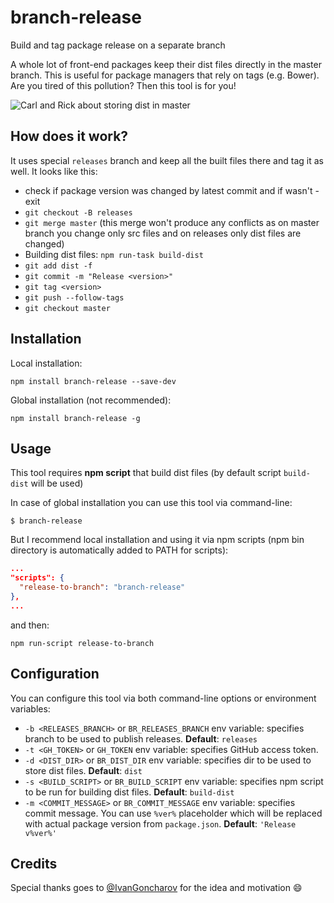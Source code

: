 branch-release
=====
Build and tag package release on a separate branch

A whole lot of front-end packages keep their dist files directly in the master branch. This is useful for package managers that rely on tags (e.g. Bower). Are you tired of this pollution? Then this tool is for you!

![Carl and Rick about storing dist in master](http://i.imgur.com/YXgba3U.jpg "Carl and Rick about storing dist in master")

## How does it work?
It uses special `releases` branch and keep all the built files there and tag it as well.
It looks like this:
- check if package version was changed by latest commit and if wasn't - exit
- `git checkout -B releases`
- `git merge master` (this merge won't produce any conflicts as on master branch you change only src files and on releases only dist files are changed)
- Building dist files: `npm run-task build-dist`
- `git add dist -f`
- `git commit -m "Release <version>"`
- `git tag <version>`
- `git push --follow-tags`
- `git checkout master`

## Installation
Local installation:

    npm install branch-release --save-dev

Global installation (not recommended):

    npm install branch-release -g

## Usage
This tool requires **npm script** that build dist files (by default script `build-dist` will be used)

In case of global installation you can use this tool via command-line:

    $ branch-release

But I recommend local installation and using it via npm scripts (npm bin directory is automatically added to PATH for scripts):

```json
...
"scripts": {
  "release-to-branch": "branch-release"
},
...
```

and then:

    npm run-script release-to-branch


## Configuration

You can configure this tool via both command-line options or environment variables:

- `-b <RELEASES_BRANCH>` or `BR_RELEASES_BRANCH` env variable: specifies branch to be used to publish releases. **Default**: `releases`
- `-t <GH_TOKEN>` or `GH_TOKEN` env variable: specifies GitHub access token.
- `-d <DIST_DIR>` or `BR_DIST_DIR` env variable: specifies dir to be used to store dist files. **Default**: `dist`
- `-s <BUILD_SCRIPT>` or `BR_BUILD_SCRIPT` env variable: specifies npm script to be run for building dist files. **Default**: `build-dist`
- `-m <COMMIT_MESSAGE>` or `BR_COMMIT_MESSAGE` env variable: specifies commit message. You can use `%ver%` placeholder which will be replaced with actual package version from `package.json`. **Default**: `'Release v%ver%'`

## Credits
Special thanks goes to [@IvanGoncharov](https://github.com/IvanGoncharov) for the idea and motivation :smile:
